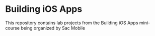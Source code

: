 # Building iOS Apps

This repository contains lab projects from the Building iOS Apps
mini-course being organized by Sac Mobile
